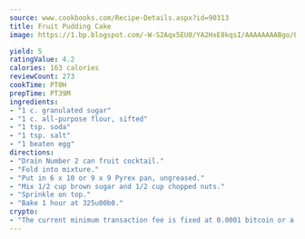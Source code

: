 ```yaml
---
source: www.cookbooks.com/Recipe-Details.aspx?id=90313
title: Fruit Pudding Cake
image: https://1.bp.blogspot.com/-W-S2Aqx5EU0/YA2HxE8kqsI/AAAAAAAABgo/LNxJ2X_rvYgPNsplYMgQNjuwxaZ0e3pQQCLcBGAsYHQ/s320/17.png

yield: 5
ratingValue: 4.2
calories: 163 calories
reviewCount: 273
cookTime: PT0H
prepTime: PT39M
ingredients:
- "1 c. granulated sugar"
- "1 c. all-purpose flour, sifted"
- "1 tsp. soda"
- "1 tsp. salt"
- "1 beaten egg"
directions:
- "Drain Number 2 can fruit cocktail."
- "Fold into mixture."
- "Put in 6 x 10 or 9 x 9 Pyrex pan, ungreased."
- "Mix 1/2 cup brown sugar and 1/2 cup chopped nuts."
- "Sprinkle on top."
- "Bake 1 hour at 325u00b0."
crypto:
- "The current minimum transaction fee is fixed at 0.0001 bitcoin or a tenth of a millibitcoin per kilobyte, recently decreased from one millibitcoin."
---
```

